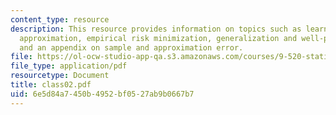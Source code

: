 ```yaml
---
content_type: resource
description: This resource provides information on topics such as learning as function
  approximation, empirical risk minimization, generalization and well-posedness, regularization
  and an appendix on sample and approximation error.
file: https://ol-ocw-studio-app-qa.s3.amazonaws.com/courses/9-520-statistical-learning-theory-and-applications-spring-2006/6e5d84a7450b4952bf0527ab9b0667b7_class02.pdf
file_type: application/pdf
resourcetype: Document
title: class02.pdf
uid: 6e5d84a7-450b-4952-bf05-27ab9b0667b7
---
```

